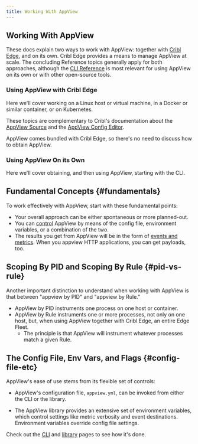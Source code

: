```yaml
---
title: Working With AppView
---
```


## Working With AppView 

These docs explain two ways to work with AppView: together with [Cribl Edge](https://docs.cribl.io/edge/), and on its own. Cribl Edge provides a means to manage AppView at scale. The concluding Reference topics generally apply for both approaches, although the [CLI Reference](/docs/cli-reference) is most relevant for using AppView on its own or with other open-source tools.

### Using AppView with Cribl Edge

Here we'll cover working on a Linux host or virtual machine, in a Docker or similar container, or on Kubernetes.

These topics are complementary to Cribl's documentation about the [AppView Source](https://docs.cribl.io/stream/sources-appview) and the [AppView Config Editor](https://docs.cribl.io/stream/4.0/appview-configs).

AppView comes bundled with Cribl Edge, so there's no need to discuss how to obtain AppView. 

### Using AppView On its Own

Here we'll cover obtaining, and then using AppView, starting with the CLI.

## Fundamental Concepts {#fundamentals}

To work effectively with AppView, start with these fundamental points:

* Your overall approach can be either spontaneous or more planned-out.
* You can [control](#config-file-etc) AppView by means of the config file, environment variables, or a combination of the two.
* The results you get from AppView will be in the form of [events and metrics](/docs/events-and-metrics). When you appview HTTP applications, you can get payloads, too.

## Scoping By PID and Scoping By Rule {#pid-vs-rule}

Another important distinction to understand when working with AppView is that between "appview by PID" and "appview by Rule."

* AppView by PID instruments one process on one host or container.
* AppView by Rule instruments one or more processes, not only on one host, but, when using AppView together with Cribl Edge, an entire Edge Fleet.
    * The principle is that AppView will instrument whatever processes match a given Rule.

## The Config File, Env Vars, and Flags {#config-file-etc}

AppView's ease of use stems from its flexible set of controls:

* AppView's configuration file, `appview.yml`, can be invoked from either the CLI or the library.

* The AppView library provides an extensive set of environment variables, which control settings like metric verbosity and event destinations. Environment variables override config file settings.

Check out the [CLI](/docs/cli-using) and [library](/docs/library-using) pages to see how it's done.
